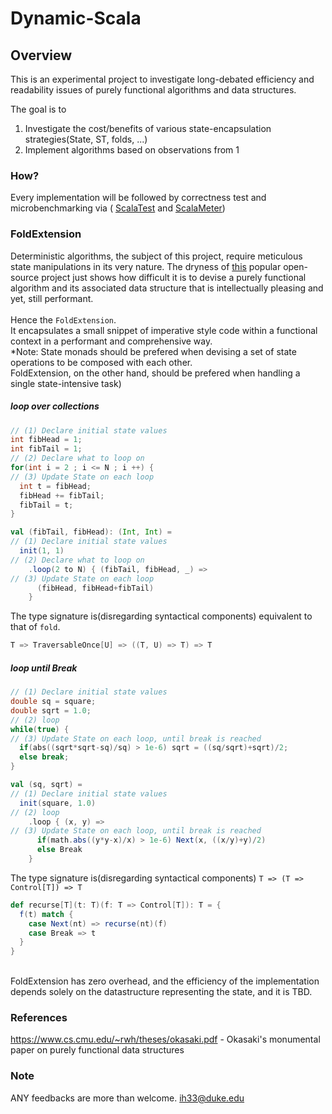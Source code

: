 # Dynamic-Scala
## Overview
This is an experimental project to investigate long-debated efficiency and readability issues
of purely functional algorithms and data structures.

The goal is to 
1. Investigate the cost/benefits of various state-encapsulation strategies(State, ST, folds, ...)
2. Implement algorithms based on observations from 1

### How?
Every implementation will be followed by correctness test and microbenchmarking via (
[ScalaTest](https://github.com/scalatest/scalatest) and
[ScalaMeter](https://github.com/scalameter/scalameter))

### FoldExtension 
Deterministic algorithms, the subject of this project, require meticulous state manipulations in its very nature. The dryness of [this](https://github.com/vkostyukov/scalacaster) popular open-source project just shows how difficult it is to devise a purely functional algorithm and its associated data structure that is intellectually pleasing and yet, still performant.
<br>
<br>
Hence the `FoldExtension`. <br>
It encapsulates a small snippet of imperative style code within a functional context in a performant and comprehensive way.<br> *Note: State monads should be prefered when devising a set of state operations to be composed with each other.<br> FoldExtension, on the other hand, should be prefered when handling a single state-intensive task)<br>
##### loop over collections
```C++
// (1) Declare initial state values
int fibHead = 1;
int fibTail = 1;
// (2) Declare what to loop on
for(int i = 2 ; i <= N ; i ++) {
// (3) Update State on each loop
  int t = fibHead;
  fibHead += fibTail;
  fibTail = t;
}
```
```scala
val (fibTail, fibHead): (Int, Int) = 
// (1) Declare initial state values
  init(1, 1)
// (2) Declare what to loop on
    .loop(2 to N) { (fibTail, fibHead, _) =>
// (3) Update State on each loop
      (fibHead, fibHead+fibTail)
    }
```
The type signature is(disregarding syntactical components) equivalent to that of `fold`.
```scala
T => TraversableOnce[U] => ((T, U) => T) => T
```
##### loop until Break
```C++
// (1) Declare initial state values
double sq = square;
double sqrt = 1.0;
// (2) loop
while(true) {
// (3) Update State on each loop, until break is reached
  if(abs((sqrt*sqrt-sq)/sq) > 1e-6) sqrt = ((sq/sqrt)+sqrt)/2;
  else break;
}
```
```scala
val (sq, sqrt) = 
// (1) Declare initial state values
  init(square, 1.0)
// (2) loop  
    .loop { (x, y) =>
// (3) Update State on each loop, until break is reached
      if(math.abs((y*y-x)/x) > 1e-6) Next(x, ((x/y)+y)/2)
      else Break
    }
```
The type signature is(disregarding syntactical components) `T => (T => Control[T]) => T`
```scala
def recurse[T](t: T)(f: T => Control[T]): T = {
  f(t) match {
    case Next(nt) => recurse(nt)(f)
    case Break => t
  }
}
```

<br>
FoldExtension has zero overhead, and the efficiency of the implementation depends solely on the datastructure representing the state, and it is TBD. <br>

### References
https://www.cs.cmu.edu/~rwh/theses/okasaki.pdf - Okasaki's monumental paper on purely functional data structures

### Note
ANY feedbacks are more than welcome. ih33@duke.edu
